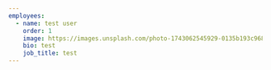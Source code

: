 ```yaml
---
employees:
  - name: test user
    order: 1
    image: https://images.unsplash.com/photo-1743062545929-0135b193c968?q=80&w=1345&auto=format&fit=crop&ixlib=rb-4.0.3&ixid=M3wxMjA3fDB8MHxwaG90by1wYWdlfHx8fGVufDB8fHx8fA%3D%3D
    bio: test
    job_title: test
---
```

